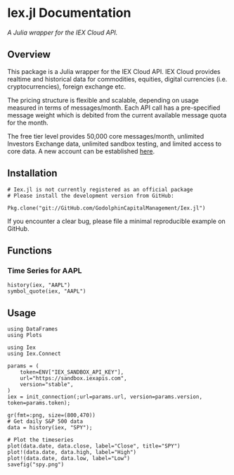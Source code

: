# Iex.jl Documentation

*A Julia wrapper for the IEX Cloud API.*

## Overview

This package is a Julia wrapper for the IEX Cloud API. IEX Cloud provides realtime and historical data for commodities, equities, digital currencies (i.e. cryptocurrencies), foreign exchange etc.

The pricing structure is flexible and scalable, depending on
usage measured in terms of messages/month. Each API call has
a pre-specified message weight which is debited from the current
available message quota for the month.

The free tier level provides 50,000 core messages/month,
unlimited Investors Exchange data, unlimited sandbox testing,
and limited access to core data. A new account can be
established [here](https://iexcloud.io/cloud-login#/register).

## Installation

```
# Iex.jl is not currently registered as an official package
# Please install the development version from GitHub:

Pkg.clone("git://GitHub.com/GodolphinCapitalManagement/Iex.jl")
```

If you encounter a clear bug, please file a minimal reproducible example on GitHub.

## Functions

### Time Series for AAPL

```@docs
history(iex, "AAPL")
symbol_quote(iex, "AAPL")
```

## Usage

```
using DataFrames
using Plots

using Iex
using Iex.Connect

params = (
    token=ENV["IEX_SANDBOX_API_KEY"],
    url="https://sandbox.iexapis.com",
    version="stable",
)
iex = init_connection(;url=params.url, version=params.version, token=params.token);

gr(fmt=:png, size=(800,470))
# Get daily S&P 500 data
data = history(iex, "SPY");

# Plot the timeseries
plot(data.date, data.close, label="Close", title="SPY")
plot!(data.date, data.high, label="High")
plot!(data.date, data.low, label="Low")
savefig("spy.png")
```
